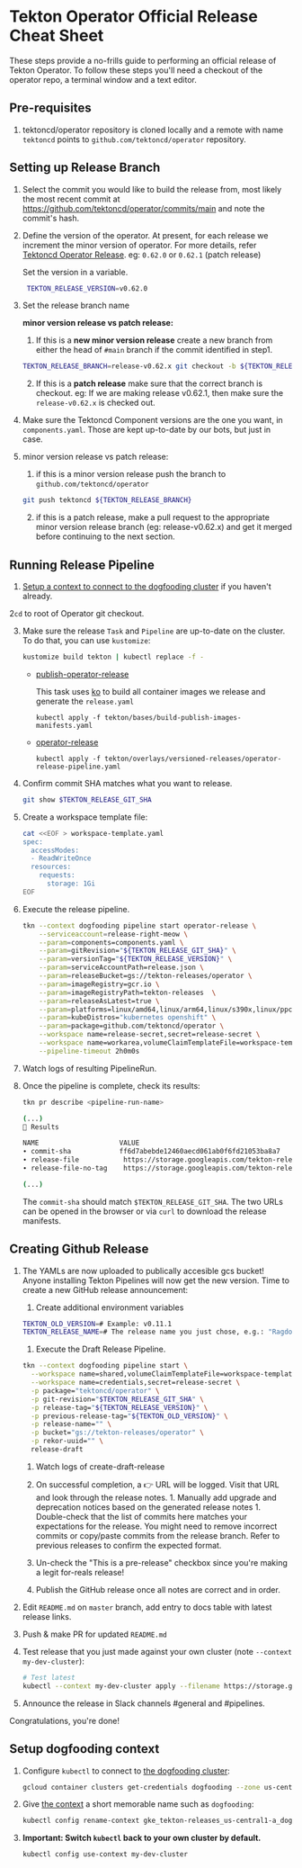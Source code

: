 # Tekton Operator Official Release Cheat Sheet

These steps provide a no-frills guide to performing an official release of Tekton Operator. To follow these steps you'll
need a checkout of the operator repo, a terminal window and a text editor.

## Pre-requisites

1. tektoncd/operator repository is cloned locally and a remote with name `tektoncd` points to
   `github.com/tektoncd/operator` repository.

## Setting up Release Branch

1. Select the commit you would like to build the release from, most likely the most recent commit
   at https://github.com/tektoncd/operator/commits/main
   and note the commit's hash.

2. Define the version of the operator. At present, for each release we increment the minor version of operator. For more
   details, refer [Tektoncd Operator Release](../docs/release/README.md). eg: `0.62.0` or `0.62.1` (patch release)

   Set the version in a variable.

   ```bash
    TEKTON_RELEASE_VERSION=v0.62.0
   ```

3. Set the release branch name

   **minor version release vs patch release:**
    1. If this is a **new minor version release** create a new branch from either the head of `#main` branch if the
       commit identified in step1.

   ```bash
   TEKTON_RELEASE_BRANCH=release-v0.62.x git checkout -b ${TEKTON_RELEASE_BRANCH}
   ```
    2. If this is a **patch release** make sure that the correct branch is checkout. eg: If we are making release
       v0.62.1, then make sure the `release-v0.62.x` is checked out.

5. Make sure the Tektoncd Component versions are the one you want, in
   `components.yaml`. Those are kept up-to-date by our bots, but just
   in case.

6. minor version release vs patch release:
    1. if this is a minor version release push the branch to `github.com/tektoncd/operator`

    ```bash
    git push tektoncd ${TEKTON_RELEASE_BRANCH}
    ```

    2. if this is a patch release, make a pull request to the appropriate minor version release branch (eg:
       release-v0.62.x)
       and get it merged before continuing to the next section.

## Running Release Pipeline

1. [Setup a context to connect to the dogfooding cluster](#setup-dogfooding-context) if you haven't already.

2`cd` to root of Operator git checkout.

3. Make sure the release `Task` and `Pipeline` are up-to-date on the
   cluster. To do that, you can use `kustomize`:
   
   ```bash
   kustomize build tekton | kubectl replace -f -
   ```

    - [publish-operator-release](https://github.com/tektoncd/operator/blob/main/tekton/build-publish-images-manifests.yaml)

      This task uses [ko](https://github.com/google/ko) to build all container images we release and generate
      the `release.yaml`
      ```shell script
      kubectl apply -f tekton/bases/build-publish-images-manifests.yaml
      ```
    - [operator-release](https://github.com/tektoncd/operator/blob/main/tekton/operator-release-pipeline.yaml)
      ```shell script
      kubectl apply -f tekton/overlays/versioned-releases/operator-release-pipeline.yaml
      ```

4. Confirm commit SHA matches what you want to release.

    ```bash
    git show $TEKTON_RELEASE_GIT_SHA
    ```

6. Create a workspace template file:

   ```bash
   cat <<EOF > workspace-template.yaml
   spec:
     accessModes:
     - ReadWriteOnce
     resources:
       requests:
         storage: 1Gi
   EOF
   ```

7. Execute the release pipeline.

    ```bash
    tkn --context dogfooding pipeline start operator-release \
        --serviceaccount=release-right-meow \
        --param=components=components.yaml \
        --param=gitRevision="${TEKTON_RELEASE_GIT_SHA}" \
        --param=versionTag="${TEKTON_RELEASE_VERSION}" \
        --param=serviceAccountPath=release.json \
        --param=releaseBucket=gs://tekton-releases/operator \
        --param=imageRegistry=gcr.io \
        --param=imageRegistryPath=tekton-releases  \
        --param=releaseAsLatest=true \
        --param=platforms=linux/amd64,linux/arm64,linux/s390x,linux/ppc64le \
        --param=kubeDistros="kubernetes openshift" \
        --param=package=github.com/tektoncd/operator \
        --workspace name=release-secret,secret=release-secret \
        --workspace name=workarea,volumeClaimTemplateFile=workspace-template.yaml \
        --pipeline-timeout 2h0m0s
    ```

8. Watch logs of resulting PipelineRun.

9. Once the pipeline is complete, check its results:

   ```bash
   tkn pr describe <pipeline-run-name>

   (...)
   📝 Results

   NAME                    VALUE
   ∙ commit-sha            ff6d7abebde12460aecd061ab0f6fd21053ba8a7
   ∙ release-file           https://storage.googleapis.com/tekton-releases/operator/previous/v20210223-xyzxyz/release.yaml
   ∙ release-file-no-tag    https://storage.googleapis.com/tekton-releases/operator/previous/v20210223-xyzxyz/release.notag.yaml

   (...)
   ```

   The `commit-sha` should match `$TEKTON_RELEASE_GIT_SHA`. The two URLs can be opened in the browser or via `curl` to
   download the release manifests.

## Creating Github Release

1. The YAMLs are now uploaded to publically accesible gcs bucket! Anyone installing Tekton Pipelines will now get the
   new version. Time to create a new GitHub release announcement:

    1. Create additional environment variables

    ```bash
    TEKTON_OLD_VERSION=# Example: v0.11.1
    TEKTON_RELEASE_NAME=# The release name you just chose, e.g.: "Ragdoll Norby"
    ```

    1. Execute the Draft Release Pipeline.

    ```bash
    tkn --context dogfooding pipeline start \
      --workspace name=shared,volumeClaimTemplateFile=workspace-template.yaml \
      --workspace name=credentials,secret=release-secret \
      -p package="tektoncd/operator" \
      -p git-revision="$TEKTON_RELEASE_GIT_SHA" \
      -p release-tag="${TEKTON_RELEASE_VERSION}" \
      -p previous-release-tag="${TEKTON_OLD_VERSION}" \
      -p release-name="" \
      -p bucket="gs://tekton-releases/operator" \
      -p rekor-uuid="" \
      release-draft
    ```

    1. Watch logs of create-draft-release

    1. On successful completion, a 👉 URL will be logged. Visit that URL and look through the release notes. 1. Manually
       add upgrade and deprecation notices based on the generated release notes 1. Double-check that the list of commits
       here matches your expectations for the release. You might need to remove incorrect commits or copy/paste commits
       from the release branch. Refer to previous releases to confirm the expected format.

    1. Un-check the "This is a pre-release" checkbox since you're making a legit for-reals release!

    1. Publish the GitHub release once all notes are correct and in order.

2. Edit `README.md` on `master` branch, add entry to docs table with latest release links.

3. Push & make PR for updated `README.md`

4. Test release that you just made against your own cluster (note `--context my-dev-cluster`):

    ```bash
    # Test latest
    kubectl --context my-dev-cluster apply --filename https://storage.googleapis.com/tekton-releases/pipeline/latest/release.yaml
    ```

5. Announce the release in Slack channels #general and #pipelines.

Congratulations, you're done!

## Setup dogfooding context

1. Configure `kubectl` to connect to
   [the dogfooding cluster](https://github.com/tektoncd/plumbing/blob/master/docs/dogfooding.md):

    ```bash
    gcloud container clusters get-credentials dogfooding --zone us-central1-a --project tekton-releases
    ```

1. Give [the context](https://kubernetes.io/docs/tasks/access-application-cluster/configure-access-multiple-clusters/)
   a short memorable name such as `dogfooding`:

   ```bash
   kubectl config rename-context gke_tekton-releases_us-central1-a_dogfooding dogfooding
   ```

1. **Important: Switch `kubectl` back to your own cluster by default.**

    ```bash
    kubectl config use-context my-dev-cluster
    ```
